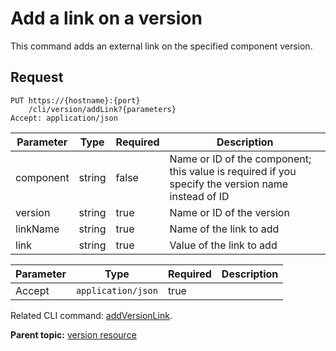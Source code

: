 # Add a link on a version

This command adds an external link on the specified component version.

## Request

```
PUT https://{hostname}:{port}
    /cli/version/addLink?{parameters}
Accept: application/json

```

|Parameter|Type|Required|Description|
|---------|----|--------|-----------|
|component|string|false|Name or ID of the component; this value is required if you specify the version name instead of ID|
|version|string|true|Name or ID of the version|
|linkName|string|true|Name of the link to add|
|link|string|true|Value of the link to add|

|Parameter|Type|Required|Description|
|---------|----|--------|-----------|
|Accept|`application/json`|true| |

Related CLI command: [addVersionLink](udclient_addversionlink.md).

**Parent topic:** [version resource](../../com.ibm.udeploy.api.doc/topics/rest_cli_version.md)

